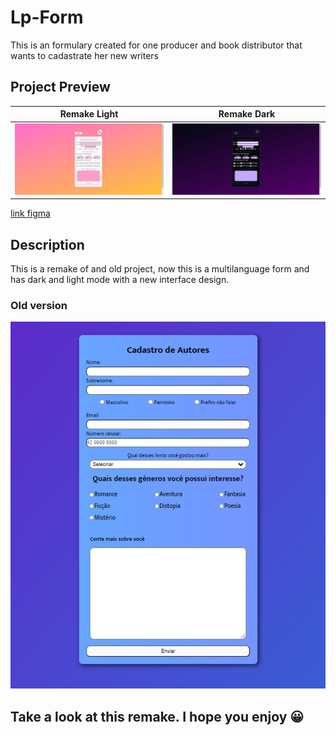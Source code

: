 # Lp-Form

This is an formulary created for one producer and book distributor that wants to cadastrate her new writers

## Project Preview
  
| Remake Light | Remake Dark |
|--------------|-------------|
| ![New screenshot1](assets/img/screenshots/screenshotLight.png) | ![New screenshot2](assets/img/screenshots/screenshotDark.png) |
 
[link figma](https://www.figma.com/file/jBWt7M5HMpfxDoEHQVTeyL/Lp-Form?type=design&node-id=0%3A1&t=clxKMRs4StB9ZhB1-1)

## Description

This is a remake of and old project, now this is a multilanguage form and has dark and light mode with a new interface design.

### Old version 

![Old Version Screenshot](assets/img/screenshots/screenshotOld.png)

## Take a look at this remake. I hope you enjoy 😀
